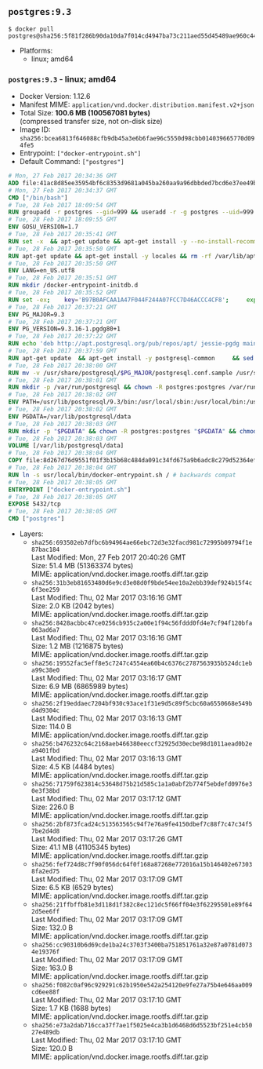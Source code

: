 ## `postgres:9.3`

```console
$ docker pull postgres@sha256:5f81f286b90da10da7f014cd4947ba73c211aed55d45489ae960c4426e78ec03
```

-	Platforms:
	-	linux; amd64

### `postgres:9.3` - linux; amd64

-	Docker Version: 1.12.6
-	Manifest MIME: `application/vnd.docker.distribution.manifest.v2+json`
-	Total Size: **100.6 MB (100567081 bytes)**  
	(compressed transfer size, not on-disk size)
-	Image ID: `sha256:bcea6813f646088cfb9db45a3e6b6fae96c5550d98cbb014039665770d094fe5`
-	Entrypoint: `["docker-entrypoint.sh"]`
-	Default Command: `["postgres"]`

```dockerfile
# Mon, 27 Feb 2017 20:34:36 GMT
ADD file:41ac8d85ee35954bf6c8353d9681a045ba260aa9a96dbbded7bcd6e37ee49bea in / 
# Mon, 27 Feb 2017 20:34:37 GMT
CMD ["/bin/bash"]
# Tue, 28 Feb 2017 18:09:54 GMT
RUN groupadd -r postgres --gid=999 && useradd -r -g postgres --uid=999 postgres
# Tue, 28 Feb 2017 18:09:55 GMT
ENV GOSU_VERSION=1.7
# Tue, 28 Feb 2017 20:35:41 GMT
RUN set -x 	&& apt-get update && apt-get install -y --no-install-recommends ca-certificates wget && rm -rf /var/lib/apt/lists/* 	&& wget -O /usr/local/bin/gosu "https://github.com/tianon/gosu/releases/download/$GOSU_VERSION/gosu-$(dpkg --print-architecture)" 	&& wget -O /usr/local/bin/gosu.asc "https://github.com/tianon/gosu/releases/download/$GOSU_VERSION/gosu-$(dpkg --print-architecture).asc" 	&& export GNUPGHOME="$(mktemp -d)" 	&& gpg --keyserver ha.pool.sks-keyservers.net --recv-keys B42F6819007F00F88E364FD4036A9C25BF357DD4 	&& gpg --batch --verify /usr/local/bin/gosu.asc /usr/local/bin/gosu 	&& rm -r "$GNUPGHOME" /usr/local/bin/gosu.asc 	&& chmod +x /usr/local/bin/gosu 	&& gosu nobody true 	&& apt-get purge -y --auto-remove ca-certificates wget
# Tue, 28 Feb 2017 20:35:50 GMT
RUN apt-get update && apt-get install -y locales && rm -rf /var/lib/apt/lists/* 	&& localedef -i en_US -c -f UTF-8 -A /usr/share/locale/locale.alias en_US.UTF-8
# Tue, 28 Feb 2017 20:35:50 GMT
ENV LANG=en_US.utf8
# Tue, 28 Feb 2017 20:35:51 GMT
RUN mkdir /docker-entrypoint-initdb.d
# Tue, 28 Feb 2017 20:35:52 GMT
RUN set -ex; 	key='B97B0AFCAA1A47F044F244A07FCC7D46ACCC4CF8'; 	export GNUPGHOME="$(mktemp -d)"; 	gpg --keyserver ha.pool.sks-keyservers.net --recv-keys "$key"; 	gpg --export "$key" > /etc/apt/trusted.gpg.d/postgres.gpg; 	rm -r "$GNUPGHOME"; 	apt-key list
# Tue, 28 Feb 2017 20:37:21 GMT
ENV PG_MAJOR=9.3
# Tue, 28 Feb 2017 20:37:21 GMT
ENV PG_VERSION=9.3.16-1.pgdg80+1
# Tue, 28 Feb 2017 20:37:22 GMT
RUN echo 'deb http://apt.postgresql.org/pub/repos/apt/ jessie-pgdg main' $PG_MAJOR > /etc/apt/sources.list.d/pgdg.list
# Tue, 28 Feb 2017 20:37:59 GMT
RUN apt-get update 	&& apt-get install -y postgresql-common 	&& sed -ri 's/#(create_main_cluster) .*$/\1 = false/' /etc/postgresql-common/createcluster.conf 	&& apt-get install -y 		postgresql-$PG_MAJOR=$PG_VERSION 		postgresql-contrib-$PG_MAJOR=$PG_VERSION 	&& rm -rf /var/lib/apt/lists/*
# Tue, 28 Feb 2017 20:38:00 GMT
RUN mv -v /usr/share/postgresql/$PG_MAJOR/postgresql.conf.sample /usr/share/postgresql/ 	&& ln -sv ../postgresql.conf.sample /usr/share/postgresql/$PG_MAJOR/ 	&& sed -ri "s!^#?(listen_addresses)\s*=\s*\S+.*!\1 = '*'!" /usr/share/postgresql/postgresql.conf.sample
# Tue, 28 Feb 2017 20:38:01 GMT
RUN mkdir -p /var/run/postgresql && chown -R postgres:postgres /var/run/postgresql && chmod g+s /var/run/postgresql
# Tue, 28 Feb 2017 20:38:02 GMT
ENV PATH=/usr/lib/postgresql/9.3/bin:/usr/local/sbin:/usr/local/bin:/usr/sbin:/usr/bin:/sbin:/bin
# Tue, 28 Feb 2017 20:38:02 GMT
ENV PGDATA=/var/lib/postgresql/data
# Tue, 28 Feb 2017 20:38:03 GMT
RUN mkdir -p "$PGDATA" && chown -R postgres:postgres "$PGDATA" && chmod 777 "$PGDATA" # this 777 will be replaced by 700 at runtime (allows semi-arbitrary "--user" values)
# Tue, 28 Feb 2017 20:38:03 GMT
VOLUME [/var/lib/postgresql/data]
# Tue, 28 Feb 2017 20:38:04 GMT
COPY file:8d267d76d9551f01f3b15b68c484da091c34fd675a9b6adc8c279d52364efdfc in /usr/local/bin/ 
# Tue, 28 Feb 2017 20:38:04 GMT
RUN ln -s usr/local/bin/docker-entrypoint.sh / # backwards compat
# Tue, 28 Feb 2017 20:38:05 GMT
ENTRYPOINT ["docker-entrypoint.sh"]
# Tue, 28 Feb 2017 20:38:05 GMT
EXPOSE 5432/tcp
# Tue, 28 Feb 2017 20:38:05 GMT
CMD ["postgres"]
```

-	Layers:
	-	`sha256:693502eb7dfbc6b94964ae66ebc72d3e32facd981c72995b09794f1e87bac184`  
		Last Modified: Mon, 27 Feb 2017 20:40:26 GMT  
		Size: 51.4 MB (51363374 bytes)  
		MIME: application/vnd.docker.image.rootfs.diff.tar.gzip
	-	`sha256:31b3eb81653480d6e9cd3e08d0f9bde54ee10a2ebb39def924b15f4c6f3ee259`  
		Last Modified: Thu, 02 Mar 2017 03:16:16 GMT  
		Size: 2.0 KB (2042 bytes)  
		MIME: application/vnd.docker.image.rootfs.diff.tar.gzip
	-	`sha256:8428acbbc47ce0256cb935c2a00e1f94c56fddd0fd4e7cf94f120bfa063ad6a7`  
		Last Modified: Thu, 02 Mar 2017 03:16:16 GMT  
		Size: 1.2 MB (1216875 bytes)  
		MIME: application/vnd.docker.image.rootfs.diff.tar.gzip
	-	`sha256:19552fac5eff8e5c7247c4554ea60b4c6376c2787563935b524dc1eba99c38e0`  
		Last Modified: Thu, 02 Mar 2017 03:16:17 GMT  
		Size: 6.9 MB (6865989 bytes)  
		MIME: application/vnd.docker.image.rootfs.diff.tar.gzip
	-	`sha256:2f19eddaec7204bf930c93ace1f31e9d5c89f5cbc60a6550668e549bd4d9304c`  
		Last Modified: Thu, 02 Mar 2017 03:16:13 GMT  
		Size: 114.0 B  
		MIME: application/vnd.docker.image.rootfs.diff.tar.gzip
	-	`sha256:b476232c64c2168aeb466380eeccf32925d30ecbe98d1011aead0b2ea9401fbd`  
		Last Modified: Thu, 02 Mar 2017 03:16:13 GMT  
		Size: 4.5 KB (4484 bytes)  
		MIME: application/vnd.docker.image.rootfs.diff.tar.gzip
	-	`sha256:71759f623814c53648d75b21d585c1a1a0abf2b774f5ebdefd0976e30e3f38bd`  
		Last Modified: Thu, 02 Mar 2017 03:17:12 GMT  
		Size: 226.0 B  
		MIME: application/vnd.docker.image.rootfs.diff.tar.gzip
	-	`sha256:2bf873fcad24c513563565c94f7e76a9fe4150dbef7c88f7c47c34f57be2d4d8`  
		Last Modified: Thu, 02 Mar 2017 03:17:26 GMT  
		Size: 41.1 MB (41105345 bytes)  
		MIME: application/vnd.docker.image.rootfs.diff.tar.gzip
	-	`sha256:fef724d8c7f90f056dc64f0f168a87268e772016a15b146402e673038fa2ed75`  
		Last Modified: Thu, 02 Mar 2017 03:17:09 GMT  
		Size: 6.5 KB (6529 bytes)  
		MIME: application/vnd.docker.image.rootfs.diff.tar.gzip
	-	`sha256:21ffbffb81e3d118d1f382c8ec121dc5f66ff04e3f62295501e89f642d5ee6ff`  
		Last Modified: Thu, 02 Mar 2017 03:17:09 GMT  
		Size: 132.0 B  
		MIME: application/vnd.docker.image.rootfs.diff.tar.gzip
	-	`sha256:cc90310b6d69cde1ba24c3703f3400ba751851761a32e87a0781d0734e19376f`  
		Last Modified: Thu, 02 Mar 2017 03:17:09 GMT  
		Size: 163.0 B  
		MIME: application/vnd.docker.image.rootfs.diff.tar.gzip
	-	`sha256:f082c0af96c929291c62b1950e542a254120e9fe27a75b4e646aa009cd6ee88f`  
		Last Modified: Thu, 02 Mar 2017 03:17:10 GMT  
		Size: 1.7 KB (1688 bytes)  
		MIME: application/vnd.docker.image.rootfs.diff.tar.gzip
	-	`sha256:e73a2dab716cca37f7ae1f5025e4ca3b1d6468d6d5523bf251e4cb5027e489db`  
		Last Modified: Thu, 02 Mar 2017 03:17:10 GMT  
		Size: 120.0 B  
		MIME: application/vnd.docker.image.rootfs.diff.tar.gzip
